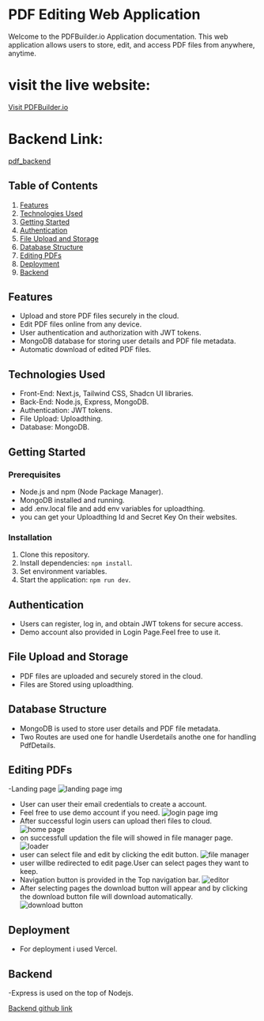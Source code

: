 # PDF Editing Web Application

Welcome to the PDFBuilder.io Application documentation. This web application allows users to store, edit, and access PDF files from anywhere, anytime.

# visit the live website:
[Visit PDFBuilder.io](https://pdfbuilder-io.vercel.app/)

# Backend Link:
[pdf_backend](https://github.com/SARATHKUMAR-T/pdf_backend)

## Table of Contents

1. [Features](#features)
2. [Technologies Used](#technologies-used)
3. [Getting Started](#getting-started)
4. [Authentication](#authentication)
5. [File Upload and Storage](#file-upload-and-storage)
6. [Database Structure](#database-structure)
7. [Editing PDFs](#editing-pdfs)
8. [Deployment](#deployment)
9. [Backend](#backend)

  


## Features<a name="features"></a>

- Upload and store PDF files securely in the cloud.
- Edit PDF files online from any device.
- User authentication and authorization with JWT tokens.
- MongoDB database for storing user details and PDF file metadata.
- Automatic download of edited PDF files.

## Technologies Used<a name="technologies-used"></a>

- Front-End: Next.js, Tailwind CSS, Shadcn UI libraries.
- Back-End: Node.js, Express, MongoDB.
- Authentication: JWT tokens.
- File Upload: Uploadthing.
- Database: MongoDB.

## Getting Started<a name="getting-started"></a>

### Prerequisites<a name="prerequisites"></a>

- Node.js and npm (Node Package Manager).
- MongoDB installed and running.
- add .env.local file and add env variables for uploadthing.
- you can get your Uploadthing Id and Secret Key On their websites.

### Installation<a name="installation"></a>

1. Clone this repository.
2. Install dependencies: `npm install`.
3. Set environment variables.
4. Start the application: `npm run dev`.

## Authentication<a name="authentication"></a>

- Users can register, log in, and obtain JWT tokens for secure access.
- Demo account also provided in Login Page.Feel free to use it.

## File Upload and Storage<a name="file-upload-and-storage"></a>

- PDF files are uploaded and securely stored in the cloud.
- Files are Stored using uploadthing.

## Database Structure<a name="database-structure"></a>

- MongoDB is used to store user details and PDF file metadata.
- Two Routes are used one for handle Userdetails anothe one for handling PdfDetails.

## Editing PDFs<a name="editing-pdfs"></a>

-Landing page
![landing page img](https://i.imgur.com/P69UxMU.png)
- User can user their email credentials to create a account.
- Feel free to use demo account if you need.
  ![login page img](https://i.imgur.com/4auZDCv.png)
- After successful login users can upload theri files to cloud.
  ![home page](https://i.imgur.com/CT24ijJ.png)
- on successfull updation the file will showed in file manager page.
  ![loader](https://i.imgur.com/mwjnxmc.png)
- user can select file and edit by clicking the edit button.
  ![file manager](https://i.imgur.com/pAkwlZc.png)
- user willbe redirected to edit page.User can select pages they want to keep.
- Navigation button is provided in the Top navigation bar.
  ![editor](https://i.imgur.com/ULpnE5r.png)
- After selecting pages the download button will appear and by clicking the download button file will download automatically.
  ![download button](https://i.imgur.com/isrU4GC.png)

## Deployment<a name="deployment"></a>

- For deployment i used Vercel.

## Backend <a name="backend"></a>

-Express is used on the top of Nodejs.

[Backend github link](https://github.com/SARATHKUMAR-T/pdf_backend)



